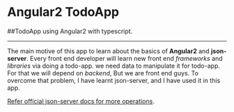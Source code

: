 # Angular2 TodoApp

##TodoApp using Angular2 with typescript.
***************

The main motive of this app to learn about the basics of **Angular2** and **json-server**.
Every front end developer will learn new front end *frameworks* and *libraries* via doing a
todo-app. we need data to manipulate it for todo-app. For that we will depend on *backend*,
But we are front end guys. To overcome that problem, I have learnt json-server, and I have
used it in this app.

[Refer official json-server docs for more operations](https://www.npmjs.com/package/json-server).
